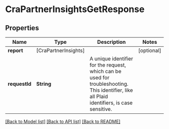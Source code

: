 # CraPartnerInsightsGetResponse

## Properties
Name | Type | Description | Notes
------------ | ------------- | ------------- | -------------
**report** | [CraPartnerInsights] |  | [optional] 
**requestId** | **String** | A unique identifier for the request, which can be used for troubleshooting. This identifier, like all Plaid identifiers, is case sensitive. | 

[[Back to Model list]](../README.md#documentation-for-models) [[Back to API list]](../README.md#documentation-for-api-endpoints) [[Back to README]](../README.md)



